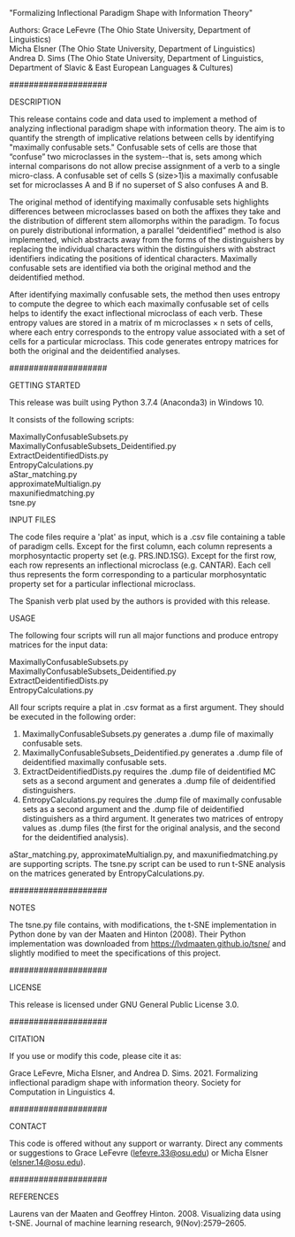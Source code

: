 "Formalizing Inflectional Paradigm Shape with Information Theory"

Authors:
Grace LeFevre (The Ohio State University, Department of Linguistics)  
Micha Elsner (The Ohio State University, Department of Linguistics)  
Andrea D. Sims (The Ohio State University, Department of Linguistics, Department of Slavic & East European Languages & Cultures)  


####################

DESCRIPTION

This release contains code and data used to implement a method of analyzing inflectional paradigm shape with information theory. The aim is to quantify the strength of implicative relations between cells by identifying "maximally confusable sets." Confusable sets of cells are those that “confuse” two microclasses in the system--that is, sets among which internal comparisons do not allow precise assignment of a verb to a single micro-class. A confusable set of cells S (size>1)is a maximally confusable set for microclasses A and B if no superset of S also confuses A and B. 

The original method of identifying maximally confusable sets highlights differences between microclasses based on both the affixes they take and the distribution of different stem allomorphs within the paradigm. To focus on purely distributional information, a parallel “deidentified” method is also implemented, which abstracts away from the forms of the distinguishers by replacing the individual characters within the distinguishers with abstract identifiers indicating the positions of identical characters. Maximally confusable sets are identified via both the original method and the deidentified method.

After identifying maximally confusable sets, the method then uses entropy to compute the degree to which each maximally confusable set of cells helps to identify the exact inflectional microclass of each verb. These entropy values are stored in a matrix of m microclasses × n sets of cells, where each entry corresponds to the entropy value associated with a set of cells for a particular microclass. This code generates entropy matrices for both the original and the deidentified analyses. 


####################

GETTING STARTED

This release was built using Python 3.7.4 (Anaconda3) in Windows 10.

It consists of the following scripts:

MaximallyConfusableSubsets.py  
MaximallyConfusableSubsets_Deidentified.py  
ExtractDeidentifiedDists.py  
EntropyCalculations.py  
aStar_matching.py  
approximateMultialign.py  
maxunifiedmatching.py  
tsne.py  

INPUT FILES

The code files require a 'plat' as input, which is a .csv file containing a table of paradigm cells. Except for the first column, each column represents a morphosyntactic property set (e.g. PRS.IND.1SG). Except for the first row, each row represents an inflectional microclass (e.g. CANTAR). Each cell thus represents the form corresponding to a particular morphosyntatic property set for a particular inflectional microclass. 

The Spanish verb plat used by the authors is provided with this release. 

USAGE

The following four scripts will run all major functions and produce entropy matrices for the input data:

MaximallyConfusableSubsets.py  
MaximallyConfusableSubsets_Deidentified.py  
ExtractDeidentifiedDists.py  
EntropyCalculations.py  

All four scripts require a plat in .csv format as a first argument. They should be executed in the following order:

1) MaximallyConfusableSubsets.py generates a .dump file of maximally confusable sets.
2) MaximallyConfusableSubsets_Deidentified.py generates a .dump file of deidentified maximally confusable sets.
3) ExtractDeidentifiedDists.py requires the .dump file of deidentified MC sets as a second argument and generates a .dump file of deidentified distinguishers. 
4) EntropyCalculations.py requires the .dump file of maximally confusable sets as a second argument and the .dump file of deidentified distinguishers as a third argument. It generates two matrices of entropy values as .dump files (the first for the original analysis, and the second for the deidentified analysis). 

aStar_matching.py, approximateMultialign.py, and maxunifiedmatching.py are supporting scripts. The tsne.py script can be used to run t-SNE analysis on the matrices generated by EntropyCalculations.py. 


####################

NOTES

The tsne.py file contains, with modifications, the t-SNE implementation in Python done by van der Maaten and Hinton (2008). Their Python implementation was downloaded 
from https://lvdmaaten.github.io/tsne/ and slightly modified to meet the specifications of this project. 


####################

LICENSE

This release is licensed under GNU General Public License 3.0.


####################

CITATION

If you use or modify this code, please cite it as:

Grace LeFevre, Micha Elsner, and Andrea D. Sims. 2021. Formalizing inflectional paradigm shape with information theory. Society for Computation in Linguistics 4.


####################

CONTACT

This code is offered without any support or warranty. Direct any comments or suggestions to Grace LeFevre (lefevre.33@osu.edu) or Micha Elsner (elsner.14@osu.edu). 


####################

REFERENCES

Laurens  van  der  Maaten  and  Geoffrey  Hinton.  2008. Visualizing data using t-SNE. Journal of machine learning research, 9(Nov):2579–2605.
